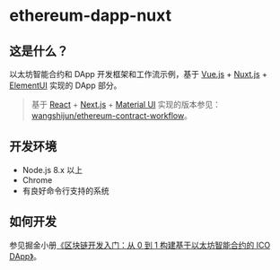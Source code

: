 # ethereum-dapp-nuxt

## 这是什么？

以太坊智能合约和 DApp 开发框架和工作流示例，基于 [Vue.js](https://vuejs.org/) + [Nuxt.js](https://nuxtjs.org/) + [ElementUI](http://element-cn.eleme.io/#/zh-CN) 实现的 DApp 部分。

> 基于 [React](http://reactjs.org/) + [Next.js](https://nextjs.org/) + [Material UI](https://material-ui.com/) 实现的版本参见：[wangshijun/ethereum-contract-workflow](https://github.com/wangshijun/ethereum-contract-workflow)。

## 开发环境

* Node.js 8.x 以上
* Chrome
* 有良好命令行支持的系统

## 如何开发

参见掘金小册[《区块链开发入门：从 0 到 1 构建基于以太坊智能合约的 ICO DApp》](https://juejin.im/book/5addb2eb6fb9a07abd0d4557)。
